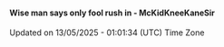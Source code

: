 #### Wise man says only fool rush in - McKidKneeKaneSir
Updated on 13/05/2025 - 01:01:34 (UTC) Time Zone
